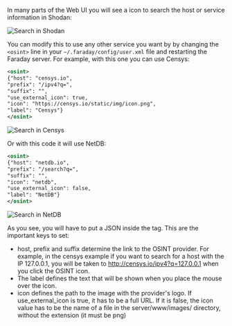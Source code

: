 In many parts of the Web UI you will see a icon to search the host or service information in Shodan:

![Search in Shodan](https://raw.github.com/wiki/infobyte/faraday/images/OSINT-provider/shodan.png) 

You can modify this to use any other service you want by by changing the `<osint>` line in your `~/.faraday/config/user.xml` file and restarting the Faraday server. For example, with this one you can use Censys:
```xml
<osint>
{"host": "censys.io",
"prefix": "/ipv4?q=",
"suffix": "",
"use_external_icon": true,
"icon": "https://censys.io/static/img/icon.png",
"label": "Censys"}
</osint>
```
![Search in Censys](https://raw.github.com/wiki/infobyte/faraday/images/OSINT-provider/censys.png)

Or with this code it will use NetDB:
```xml
<osint>
{"host": "netdb.io",
"prefix": "/search?q=",
"suffix": "",
"icon": "netdb",
"use_external_icon": false,
"label": "NetDB"}
</osint>
```
![Search in NetDB](https://raw.github.com/wiki/infobyte/faraday/images/OSINT-provider/netdb.png) 

As you see, you will have to put a JSON inside the <osint> tag. This are the important keys to set:
* host, prefix and suffix determine the link to the OSINT provider. For example, in the censys example if you want to search for a host with the IP 127.0.0.1, you will be taken to http://censys.io/ipv4?q=127.0.0.1 when you click the OSINT icon.
* The label defines the text that will be shown when you place the mouse over the icon.
* icon defines the path to the image with the provider's logo. If use_external_icon is true, it has to be a full URL. If it is false, the icon value has to be the name of a file in the server/www/images/ directory, without the extension (it must be png)